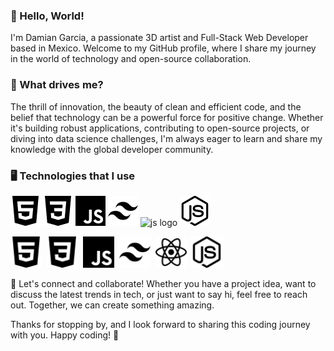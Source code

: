 ### 👋 Hello, World!

I'm Damian Garcia, a passionate 3D artist and Full-Stack Web Developer based in Mexico. Welcome to my GitHub profile, where I share my journey in the world of technology and open-source collaboration.

### 🚀 What drives me?

The thrill of innovation, the beauty of clean and efficient code, and the belief that technology can be a powerful force for positive change. Whether it's building robust applications, contributing to open-source projects, or diving into data science challenges, I'm always eager to learn and share my knowledge with the global developer community.

### 🖥️ Technologies that I use

![html logo](assets/html.svg) ![css logo](assets/css.svg) ![js logo](assets/javascript.svg) ![js logo](assets/tailwind.svg) ![js logo](assets/react.svg.svg) ![js logo](assets/nodejs.svg)

<img src="assets/html.svg" width="50">&nbsp;&nbsp;<img src="assets/css.svg" width="50">&nbsp;&nbsp;<img src="assets/javascript.svg" width="50">&nbsp;&nbsp;<img src="assets/tailwind.svg" width="50">&nbsp;&nbsp;<img src="assets/react.svg" width="50">&nbsp;&nbsp;<img src="assets/nodejs.svg" width="50">

🤝 Let's connect and collaborate! Whether you have a project idea, want to discuss the latest trends in tech, or just want to say hi, feel free to reach out. Together, we can create something amazing.

Thanks for stopping by, and I look forward to sharing this coding journey with you. Happy coding! 🚀

<!--
**damiangs/damiangs** is a ✨ _special_ ✨ repository because its `README.md` (this file) appears on your GitHub profile.

Here are some ideas to get you started:

- 🔭 I’m currently working on ...
- 🌱 I’m currently learning ...
- 👯 I’m looking to collaborate on ...
- 🤔 I’m looking for help with ...
- 💬 Ask me about ...
- 📫 How to reach me: ...
- 😄 Pronouns: ...
- ⚡ Fun fact: ...
-->
